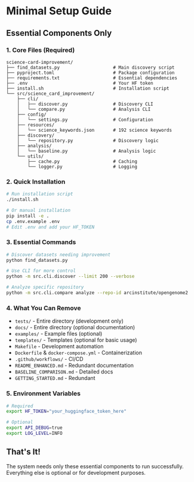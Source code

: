 # Minimal Setup Guide

## Essential Components Only

### 1. Core Files (Required)
```
science-card-improvement/
├── find_datasets.py                    # Main discovery script
├── pyproject.toml                      # Package configuration
├── requirements.txt                    # Essential dependencies
├── .env                                # Your HF token
├── install.sh                          # Installation script
└── src/science_card_improvement/
    ├── cli/
    │   ├── discover.py                 # Discovery CLI
    │   └── compare.py                  # Analysis CLI
    ├── config/
    │   └── settings.py                 # Configuration
    ├── resources/
    │   └── science_keywords.json       # 192 science keywords
    ├── discovery/
    │   └── repository.py               # Discovery logic
    ├── analysis/
    │   └── baseline.py                 # Analysis logic
    └── utils/
        ├── cache.py                    # Caching
        └── logger.py                   # Logging
```

### 2. Quick Installation
```bash
# Run installation script
./install.sh

# Or manual installation
pip install -e .
cp .env.example .env
# Edit .env and add your HF_TOKEN
```

### 3. Essential Commands
```bash
# Discover datasets needing improvement
python find_datasets.py

# Use CLI for more control
python -m src.cli.discover --limit 200 --verbose

# Analyze specific repository
python -m src.cli.compare analyze --repo-id arcinstitute/opengenome2
```

### 4. What You Can Remove
- `tests/` - Entire directory (development only)
- `docs/` - Entire directory (optional documentation)
- `examples/` - Example files (optional)
- `templates/` - Templates (optional for basic usage)
- `Makefile` - Development automation
- `Dockerfile` & `docker-compose.yml` - Containerization
- `.github/workflows/` - CI/CD
- `README_ENHANCED.md` - Redundant documentation
- `BASELINE_COMPARISON.md` - Detailed docs
- `GETTING_STARTED.md` - Redundant

### 5. Environment Variables
```bash
# Required
export HF_TOKEN="your_huggingface_token_here"

# Optional
export API_DEBUG=true
export LOG_LEVEL=INFO
```

## That's It!

The system needs only these essential components to run successfully. Everything else is optional or for development purposes.
